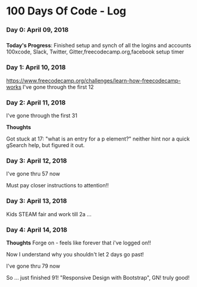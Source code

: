 # 100 Days Of Code - Log

### Day 0: April 09, 2018
##### 

**Today's Progress**: Finished setup and synch of all the logins and accounts
100xcode, Slack, Twitter, Gitter,freecodecamp.org,facebook
setup timer

### Day 1:  April 10, 2018
https://www.freecodecamp.org/challenges/learn-how-freecodecamp-works
I've gone through the first 12

### Day 2:  April 11, 2018
I've gone through the first 31

**Thoughts** 

Got stuck at 17: "what is an entry for a p element?"
neither hint nor a quick gSearch help, but figured it out.

### Day 3:  April 12, 2018
I've gone thru 57 now

Must pay closer instructions to attention!!

### Day 3:  April 13, 2018
Kids STEAM fair and work till 2a  ...

### Day 4:  April 14, 2018
**Thoughts** 
Forge on - feels like forever that i've logged on!! 

Now I understand why you shouldn't let 2 days go past!

I've gone thru 79 now

So ... just finished 91! "Responsive Design with Bootstrap", GN! truly good!
